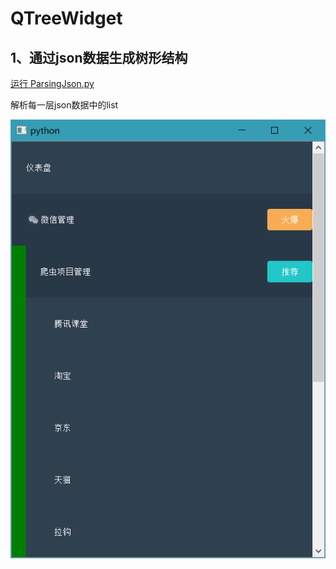 # QTreeWidget

## 1、通过json数据生成树形结构
[运行 ParsingJson.py](ParsingJson.py)

解析每一层json数据中的list

![ParsingJson](ScreenShot/ParsingJson.png)